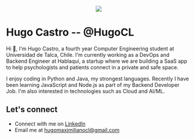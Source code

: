 <p align="center">
  <img src="https://media-exp1.licdn.com/dms/image/C4E16AQFU8Yo0oXnCsA/profile-displaybackgroundimage-shrink_200_800/0/1629413268369?e=1637193600&v=beta&t=nYZbSzW7wpWrG9ZaSksBl5D72jPK4bpvHz_mqXTvxhk"/>
</p>

# Hugo Castro -- @HugoCL 
Hi :wave:, I'm Hugo Castro, a fourth year Computer Engineering student at Universidad de Talca, Chile. I'm currently working as a DevOps and Backend Engineer at Hablaquí, a startup where we are building a SaaS app to help psychologists and patients connect in a private and safe space.

I enjoy coding in Python and Java, my strongest languages. Recently I have been learning JavaScript and Node.js as part of my Backend Developer Job. I'm also interested in technologies such as Cloud and AI/ML.

## Let's connect

 - Connect with me on [LinkedIn](https://www.linkedin.com/in/hugocastrocl/)
 - Email me at [hugomaximilianocl@gmail.com](hugomaximilianocl@gmail.com)
